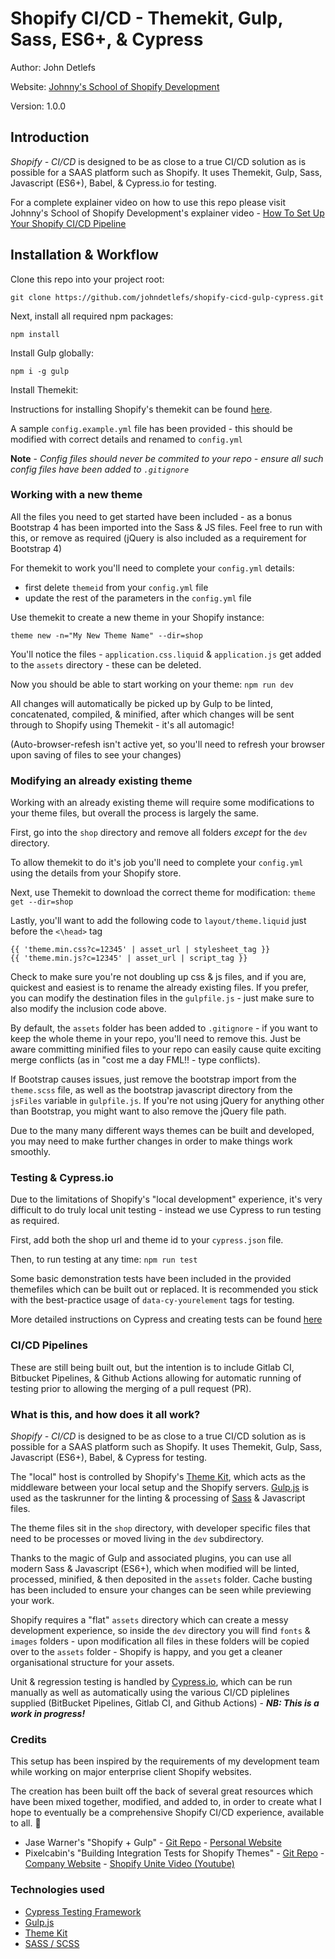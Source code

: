 # Shopify CI/CD - Themekit, Gulp, Sass, ES6+, & Cypress

Author: John Detlefs

Website: [Johnny's School of Shopify Development](https://johnnysdevschool.com.au)

Version: 1.0.0

## Introduction

_Shopify - CI/CD_ is designed to be as close to a true CI/CD solution as is possible for a SAAS platform such as Shopify. It uses Themekit, Gulp, Sass, Javascript (ES6+), Babel, & Cypress.io for testing.

For a complete explainer video on how to use this repo please visit Johnny's School of Shopify Development's explainer video - [How To Set Up Your Shopify CI/CD Pipeline](https://johnnysdevschool.com.au/how-to-set-up-shopify-ci-cd-pipeline)

## Installation & Workflow

Clone this repo into your project root:

`git clone https://github.com/johndetlefs/shopify-cicd-gulp-cypress.git`

Next, install all required npm packages:

`npm install`

Install Gulp globally:

`npm i -g gulp`

Install Themekit:

Instructions for installing Shopify's themekit can be found [here](https://shopify.dev/tools/theme-kit/getting-started).

A sample `config.example.yml` file has been provided - this should be modified with correct details and renamed to `config.yml`

**Note** - _Config files should never be commited to your repo - ensure all such config files have been added to `.gitignore`_

### Working with a new theme

All the files you need to get started have been included - as a bonus Bootstrap 4 has been imported into the Sass & JS files. Feel free to run with this, or remove as required (jQuery is also included as a requirement for Bootstrap 4)

For themekit to work you'll need to complete your `config.yml` details:

- first delete `themeid` from your `config.yml` file
- update the rest of the parameters in the `config.yml` file

Use themekit to create a new theme in your Shopify instance:

`theme new -n="My New Theme Name" --dir=shop`

You'll notice the files - `application.css.liquid` & `application.js` get added to the `assets` directory - these can be deleted.

Now you should be able to start working on your theme:
`npm run dev`

All changes will automatically be picked up by Gulp to be linted, concatenated, compiled, & minified, after which changes will be sent through to Shopify using Themekit - it's all automagic!

(Auto-browser-refesh isn't active yet, so you'll need to refresh your browser upon saving of files to see your changes)

### Modifying an already existing theme

Working with an already existing theme will require some modifications to your theme files, but overall the process is largely the same.

First, go into the `shop` directory and remove all folders _except_ for the `dev` directory.

To allow themekit to do it's job you'll need to complete your `config.yml` using the details from your Shopify store.

Next, use Themekit to download the correct theme for modification:
`theme get --dir=shop`

Lastly, you'll want to add the following code to `layout/theme.liquid` just before the `<\head>` tag

```liquid
{{ 'theme.min.css?c=12345' | asset_url | stylesheet_tag }}
{{ 'theme.min.js?c=12345' | asset_url | script_tag }}
```

Check to make sure you're not doubling up css & js files, and if you are, quickest and easiest is to rename the already existing files. If you prefer, you can modify the destination files in the `gulpfile.js` - just make sure to also modify the inclusion code above.

By default, the `assets` folder has been added to `.gitignore` - if you want to keep the whole theme in your repo, you'll need to remove this. Just be aware committing minified files to your repo can easily cause quite exciting merge conflicts (as in "cost me a day FML!! - type conflicts).

If Bootstrap causes issues, just remove the bootstrap import from the `theme.scss` file, as well as the bootstrap javascript directory from the `jsFiles` variable in `gulpfile.js`. If you're not using jQuery for anything other than Bootstrap, you might want to also remove the jQuery file path.

Due to the many many different ways themes can be built and developed, you may need to make further changes in order to make things work smoothly.

### Testing & Cypress.io

Due to the limitations of Shopify's "local development" experience, it's very difficult to do truly local unit testing - instead we use Cypress to run testing as required.

First, add both the shop url and theme id to your `cypress.json` file.

Then, to run testing at any time:
`npm run test`

Some basic demonstration tests have been included in the provided themefiles which can be built out or replaced. It is recommended you stick with the best-practice usage of `data-cy-yourelement` tags for testing.

More detailed instructions on Cypress and creating tests can be found [here](https://docs.cypress.io/guides/getting-started/writing-your-first-test.html)

### CI/CD Pipelines

These are still being built out, but the intention is to include Gitlab CI, Bitbucket Pipelines, & Github Actions allowing for automatic running of testing prior to allowing the merging of a pull request (PR).

### What is this, and how does it all work?

_Shopify - CI/CD_ is designed to be as close to a true CI/CD solution as is possible for a SAAS platform such as Shopify. It uses Themekit, Gulp, Sass, Javascript (ES6+), Babel, & Cypress for testing.

The "local" host is controlled by Shopify's [Theme Kit](https://shopify.github.io/themekit/ "Shopify Theme Kit GitHub page"), which acts as the middleware between your local setup and the Shopify servers. [Gulp.js](http://gulpjs.com/ "Gulp.js website") is used as the taskrunner for the linting & processing of [Sass](http://sass-lang.com/ "SASS website") & Javascript files.

The theme files sit in the `shop` directory, with developer specific files that need to be processes or moved living in the `dev` subdirectory.

Thanks to the magic of Gulp and associated plugins, you can use all modern Sass & Javascript (ES6+), which when modified will be linted, processed, minified, & then deposited in the `assets` folder. Cache busting has been included to ensure your changes can be seen while previewing your work.

Shopify requires a "flat" `assets` directory which can create a messy development experience, so inside the `dev` directory you will find `fonts` & `images` folders - upon modification all files in these folders will be copied over to the `assets` folder - Shopify is happy, and you get a cleaner organisational structure for your assets.

Unit & regression testing is handled by [Cypress.io](https://cypress.io "Cypress Testing Framework"), which can be run manually as well as automatically using the various CI/CD piplelines supplied (BitBucket Pipelines, Gitlab CI, and Github Actions) - **_NB: This is a work in progress!_**

### Credits

This setup has been inspired by the requirements of my development team while working on major enterprise client Shopify websites.

The creation has been built off the back of several great resources which have been mixed together, modified, and added to, in order to create what I hope to eventually be a comprehensive Shopify CI/CD experience, available to all. 🙂

- Jase Warner's "Shopify + Gulp" - [Git Repo](https://github.com/jasewarner/gulp-shopify) - [Personal Website](https://jase.io)
- Pixelcabin's "Building Integration Tests for Shopify Themes" - [Git Repo](https://github.com/pixelcabin/shopify_theme_integration_tests) - [Company Website](https://pixelcabin.io) - [Shopify Unite Video (Youtube)](http://bit.ly/pixelcabin-unite-gh)

### Technologies used

- [Cypress Testing Framework](https://cypress.io)
- [Gulp.js](http://gulpjs.com/ "Gulp.js website")
- [Theme Kit](https://shopify.github.io/themekit/ "Shopify Theme Kit GitHub page")
- [SASS / SCSS](http://sass-lang.com/ "SASS website")
